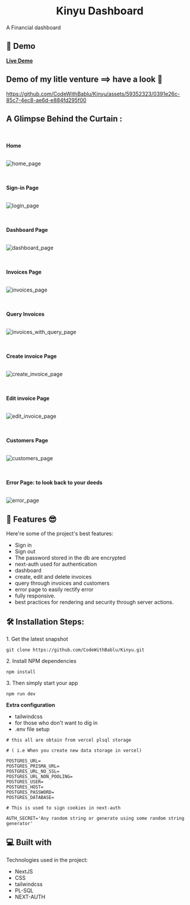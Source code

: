 <h1 id="title" align="center">Kinyu Dashboard</h1>

<p id="description">A Financial dashboard</p>

<h2>🚀 Demo</h2>

<b>[Live Demo](https://kinyu.vercel.app/)</b>

<h2> Demo of my litle venture ==> have a look 🧐 </h2>

https://github.com/CodeWithBablu/Kinyu/assets/59352323/0391e26c-85c7-4ec8-ae6d-e884fd295f00

<h2>A Glimpse Behind the Curtain :</h2>

<br><br><b>Home</b><br><br>

![home_page](https://github.com/CodeWithBablu/Kinyu/assets/59352323/573c5e57-c08b-418c-8ae7-1d413c807a27)

<br><br><b> Sign-in Page </b><br><br>

![login_page](https://github.com/CodeWithBablu/Kinyu/assets/59352323/45dcafed-f572-4024-9b0c-83a40045debf)

<br><br><b> Dashboard Page </b><br><br>

![dashboard_page](https://github.com/CodeWithBablu/Kinyu/assets/59352323/a090f77e-3b35-4982-a5c3-c0488d43952c)

<br><br><b> Invoices Page </b><br><br>

![invoices_page](https://github.com/CodeWithBablu/Kinyu/assets/59352323/f998d81f-0c11-4bd7-948a-2a6866be26f8)

<br><br><b> Query Invoices </b><br><br>

![invoices_with_query_page](https://github.com/CodeWithBablu/Kinyu/assets/59352323/c1e58a80-5184-465c-bcdb-d700c619d06e)

<br><br><b> Create invoice Page </b><br><br>

![create_invoice_page](https://github.com/CodeWithBablu/Kinyu/assets/59352323/0bd1510c-1d3c-4d55-b211-6cb97637b0ba)

<br><br><b> Edit invoice Page </b><br><br>

![edit_invoice_page](https://github.com/CodeWithBablu/Kinyu/assets/59352323/4fe78580-3ee4-49fd-ba7d-901fae8ddb3d)

<br><br><b> Customers Page </b><br><br>

![customers_page](https://github.com/CodeWithBablu/Kinyu/assets/59352323/e361b39d-896f-4c97-b433-87a17a301a0d)

<br><br><b> Error Page: to look back to your deeds  </b><br><br>

![error_page](https://github.com/CodeWithBablu/Kinyu/assets/59352323/7edb97e8-d2b3-46fb-ba98-a8e909778edd)




<h2>🧐 Features 😎️</h2>

Here're some of the project's best features:

- Sign in
- Sign out
- The password stored in the db are encrypted
- next-auth used for authentication
- dashboard
- create, edit and delete invoices
- query through invoices and customers
- error page to easily rectify error
- fully responsive.
- best practices for rendering and security through server actions.

<h2>🛠️ Installation Steps:</h2>

<p>1. Get the latest snapshot</p>

```
git clone https://github.com/CodeWithBablu/Kinyu.git
```

<p>2. Install NPM dependencies</p>

```
npm install
```

<p>3. Then simply start your app</p>

```
npm run dev
```

**Extra configuration**
  -  tailwindcss
  -  for those who don't want to dig in
  -  .env file setup
```
# this all are obtain from vercel plsql storage

# ( i.e When you create new data storage in vercel)

POSTGRES_URL=
POSTGRES_PRISMA_URL=
POSTGRES_URL_NO_SSL=
POSTGRES_URL_NON_POOLING=
POSTGRES_USER=
POSTGRES_HOST=
POSTGRES_PASSWORD=
POSTGRES_DATABASE=

# This is used to sign cookies in next-auth

AUTH_SECRET='Any random string or generate using some random string generator'

```
<h2>💻 Built with</h2>

Technologies used in the project:

- NextJS
- CSS
- tailwindcss
- PL-SQL
- NEXT-AUTH
